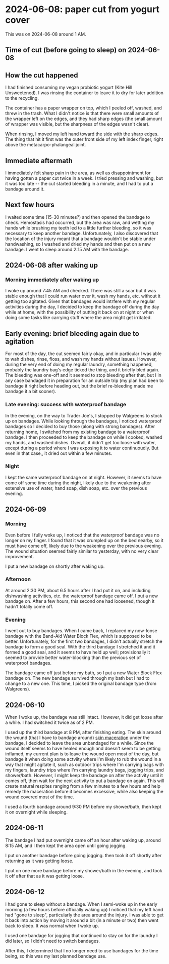 # 2024-06-08: paper cut from yogurt cover

This was on 2024-06-08 around 1 AM.

## Time of cut (before going to sleep) on 2024-06-08

## How the cut happened

I had finished consuming my vegan probiotic yogurt (Kite Hill
Unsweetened). I was rinsing the container to leave it to dry for later
addition to the recycling.

The container has a paper wrapper on top, which I peeled off, washed,
and threw in the trash. What I didn't notice is that there were small
amounts of the wrapper left on the edges, and they had sharp edges
(the small amount of wrapper was visible, but the sharpness of the
edges wasn't clear).

When rinsing, I moved my left hand toward the side with the sharp
edges. The thing that hit it first was the outer front side of my left
index finger, right above the metacarpo-phalangeal joint.

## Immediate aftermath

I immediately felt sharp pain in the area, as well as disappointment
for having gotten a paper cut twice in a week. I tried pressing and
washing, but it was too late -- the cut started bleeding in a minute,
and I had to put a bandage around it.

## Next few hours

I waited some time (15-30 minutes?) and then opened the bandage to
check. Hemostasis had occurred, but the area was raw, and wetting my
hands while brushing my teeth led to a little further bleeding, so it
was necessary to keep another bandage. Unfortunately, I also
discovered that the location of the injury meant that a bandage
wouldn't be stable under handwashing, so I washed and dried my hands
and then put on a new bandage. I went to sleep around 2:15 AM with the
bandage.

## 2024-06-08 after waking up

### Morning immediately after waking up

I woke up around 7:45 AM and checked. There was still a scar but it
was stable enough that I could run water over it, wash my hands,
etc. without it getting too agitated. Given that bandages would
intrfere with my regular activities during the day, I decided to keep
the bandage off during the day while at home, with the possibility of
putting it back on at night or when doing some tasks like carrying
stuff where the area might get irritated.

## Early evening: brief bleeding again due to agitation

For most of the day, the cut seemed fairly okay, and in particular I
was able to wah dishes, rinse, floss, and wash my hands without
issues. However, during the very end of doing my regular laundry,
something happened, probably the laundry bag's edge ticked the thing,
and it briefly bled again. The bleeding was one-off and it seemed to
stop bleeding after that, but I in any case bandaged it in preparation
for an outside trip (my plan had been to bandage it right before
heading out, but the brief re-bleeding made me bandage it a bit
sooner).

### Late evening: success with waterproof bandage

In the evening, on the way to Trader Joe's, I stopped by Walgreens to
stock up on bandages. While looking through the bandages, I noticed
waterproof bandages so I decided to buy those (along with strong
bandages). After returning home, I switched from my existing bandage
to a waterproof bandage. I then proceeded to keep the bandage on while
I cooked, washed my hands, and washed dishes. Overall, it didn't get
too loose with water, except during a period where I was exposing it
to water continuoudly. But even in that case,, it dried out within a
few minutes.

### Night

I kept the same waterproof bandage on at night. However, it seems to
have come off some time during the night, likely due to the weakening
after extensive use of water, hand soap, dish soap, etc. over the
previous evening.

## 2024-06-09

### Morning

Even before I fully woke up, I noticed that the waterproof bandage was
no longer on my finger. I found that it was crumpled up on the bed
nearby, so it must have come off, likely due to the weakening over the
previous evening. The wound situation seemed fairly similar to
yesterday, with no very clear improvement.

I put a new bandage on shortly after waking up.

### Afternoon

At around 2:30 PM, about 6.5 hours after I had put it on, and
including dishwashing activities, etc. the waterproof bandage came
off. I put a new bandage on. After a few hours, this second one had
loosened, though it hadn't totally come off.

### Evening

I went out to buy bandages. When I came back, I replaced my now-loose
bandage with the Band-Aid Water Block Flex, which is supposed to be
better. Unfortunately, for the first two bandages, I didn't actually
stretch the bandage to form a good seal. With the third bandage I
stretched it and it formed a good seal, and it seems to have held up
well; provisionally it seemed to provide better water-blocking than the
previous set of waterproof bandages.

The bandage came off just before my bath, so I put a new Water Block
Flex bandage on. The new bandage survived through my bath but I had to
change to a new one. This time, I picked the original bandage type
(from Walgreens).

## 2024-06-10

When I woke up, the bandage was still intact. However, it did get
loose after a while. I had switched it twice as of 2 PM.

I used up the third bandage at 8 PM, after finishing eating. The skin
around the wound (that I have to bandage around) [skin
maceration](https://en.wikipedia.org/wiki/Skin_maceration) under the
bandage, I decided to leave the area unbandaged for a while. Since the
wound itself seems to have healed enough and doesn't seem to be
getting inflamed, my current plan is to leave the wound open most of
the day, but bandage it when doing some actviity where I'm likely to
rub the wound in a way that might agitate it, such as outdoor trips
where I'm carrying bags with my fingers, laundry trips where I'm
carrying laundry bags, jogging trips, and shower/bath. However, I
might keep the bandage on after the activity until it comes off, then
wait for the next activity to put a bandage on again. This will create
natural respites ranging from a few minutes to a few hours and help
remedy the maceration before it becomes excessive, while also keeping
the wound covered most of the time.

I used a fourth bandage around 9:30 PM before my shower/bath, then
kept it on overnight while sleeping.


## 2024-06-11

The bandage I had put overnight came off an hour after waking up,
around 8:15 AM, and I then kept the area open until going jogging.

I put on another bandage before going jogging. then took it off
shortly after returning as it was getting loose.

I put on one more bandage before my shower/bath in the evening, and
took it off after that as it was getting loose.

## 2024-06-12

I had gone to sleep without a bandage. When I semi-woke up in the
early morning (a few hours before officially waking up) I noticed that
my left hand had "gone to sleep", particularly the area around the
injury. I was able to get it back into action by moving it around a
bit (in a minute or two) then went back to sleep. It was normal when I
woke up.

I used one bandage for jogging that continued to stay on for the
laundry I did later, so I didn't need to switch bandages.

After this, I determined that I no longer need to use bandages for the
time being, so this was my last planned bandage use.
